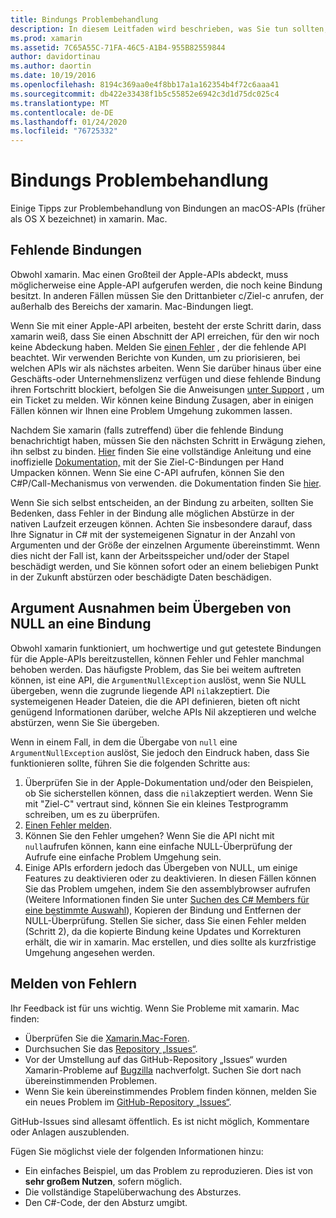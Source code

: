 ```yaml
---
title: Bindungs Problembehandlung
description: In diesem Leitfaden wird beschrieben, was Sie tun sollten, wenn Sie Schwierigkeiten beim Binden einer Ziel-C-Bibliothek haben. Insbesondere werden fehlende Bindungen, Argument Ausnahmen bei der Übergabe von NULL an eine Bindung und das Melden von Fehlern erläutert.
ms.prod: xamarin
ms.assetid: 7C65A55C-71FA-46C5-A1B4-955B82559844
author: davidortinau
ms.author: daortin
ms.date: 10/19/2016
ms.openlocfilehash: 8194c369aa0e4f8bb17a1a162354b4f72c6aaa41
ms.sourcegitcommit: db422e33438f1b5c55852e6942c3d1d75dc025c4
ms.translationtype: MT
ms.contentlocale: de-DE
ms.lasthandoff: 01/24/2020
ms.locfileid: "76725332"
---
```

# <a name="binding-troubleshooting"></a>Bindungs Problembehandlung

Einige Tipps zur Problembehandlung von Bindungen an macOS-APIs (früher als OS X bezeichnet) in xamarin. Mac.

## <a name="missing-bindings"></a>Fehlende Bindungen

Obwohl xamarin. Mac einen Großteil der Apple-APIs abdeckt, muss möglicherweise eine Apple-API aufgerufen werden, die noch keine Bindung besitzt. In anderen Fällen müssen Sie den Drittanbieter c/Ziel-c anrufen, der außerhalb des Bereichs der xamarin. Mac-Bindungen liegt.

Wenn Sie mit einer Apple-API arbeiten, besteht der erste Schritt darin, dass xamarin weiß, dass Sie einen Abschnitt der API erreichen, für den wir noch keine Abdeckung haben. Melden Sie [einen Fehler](#reporting-bugs) , der die fehlende API beachtet. Wir verwenden Berichte von Kunden, um zu priorisieren, bei welchen APIs wir als nächstes arbeiten. Wenn Sie darüber hinaus über eine Geschäfts-oder Unternehmenslizenz verfügen und diese fehlende Bindung ihren Fortschritt blockiert, befolgen Sie die Anweisungen [unter Support](https://visualstudio.microsoft.com/vs/support/) , um ein Ticket zu melden. Wir können keine Bindung Zusagen, aber in einigen Fällen können wir Ihnen eine Problem Umgehung zukommen lassen.

Nachdem Sie xamarin (falls zutreffend) über die fehlende Bindung benachrichtigt haben, müssen Sie den nächsten Schritt in Erwägung ziehen, ihn selbst zu binden. [Hier](~/cross-platform/macios/binding/overview.md) finden Sie eine vollständige Anleitung und eine inoffizielle [Dokumentation,](https://brendanzagaeski.appspot.com/xamarin/0002.html) mit der Sie Ziel-C-Bindungen per Hand Umpacken können. Wenn Sie eine C-API aufrufen, können Sie den C#P/Call-Mechanismus von verwenden. die Dokumentation finden Sie [hier](https://www.mono-project.com/docs/advanced/pinvoke/).

Wenn Sie sich selbst entscheiden, an der Bindung zu arbeiten, sollten Sie Bedenken, dass Fehler in der Bindung alle möglichen Abstürze in der nativen Laufzeit erzeugen können. Achten Sie insbesondere darauf, dass Ihre Signatur in C# mit der systemeigenen Signatur in der Anzahl von Argumenten und der Größe der einzelnen Argumente übereinstimmt. Wenn dies nicht der Fall ist, kann der Arbeitsspeicher und/oder der Stapel beschädigt werden, und Sie können sofort oder an einem beliebigen Punkt in der Zukunft abstürzen oder beschädigte Daten beschädigen.

## <a name="argument-exceptions-when-passing-null-to-a-binding"></a>Argument Ausnahmen beim Übergeben von NULL an eine Bindung

Obwohl xamarin funktioniert, um hochwertige und gut getestete Bindungen für die Apple-APIs bereitzustellen, können Fehler und Fehler manchmal behoben werden. Das häufigste Problem, das Sie bei weitem auftreten können, ist eine API, die `ArgumentNullException` auslöst, wenn Sie NULL übergeben, wenn die zugrunde liegende API `nil`akzeptiert. Die systemeigenen Header Dateien, die die API definieren, bieten oft nicht genügend Informationen darüber, welche APIs Nil akzeptieren und welche abstürzen, wenn Sie Sie übergeben.

Wenn in einem Fall, in dem die Übergabe von `null` eine `ArgumentNullException` auslöst, Sie jedoch den Eindruck haben, dass Sie funktionieren sollte, führen Sie die folgenden Schritte aus:

1. Überprüfen Sie in der Apple-Dokumentation und/oder den Beispielen, ob Sie sicherstellen können, dass die `nil`akzeptiert werden. Wenn Sie mit "Ziel-C" vertraut sind, können Sie ein kleines Testprogramm schreiben, um es zu überprüfen.
2. [Einen Fehler melden](#reporting-bugs).
3. Können Sie den Fehler umgehen? Wenn Sie die API nicht mit `null`aufrufen können, kann eine einfache NULL-Überprüfung der Aufrufe eine einfache Problem Umgehung sein.
4. Einige APIs erfordern jedoch das Übergeben von NULL, um einige Features zu deaktivieren oder zu deaktivieren. In diesen Fällen können Sie das Problem umgehen, indem Sie den assemblybrowser aufrufen (Weitere Informationen finden Sie unter [Suchen des C# Members für eine bestimmte Auswahl](~/mac/app-fundamentals/mac-apis.md#finding_selector)), Kopieren der Bindung und Entfernen der NULL-Überprüfung. Stellen Sie sicher, dass Sie einen Fehler melden (Schritt 2), da die kopierte Bindung keine Updates und Korrekturen erhält, die wir in xamarin. Mac erstellen, und dies sollte als kurzfristige Umgehung angesehen werden.

<a name="reporting-bugs"/>

## <a name="reporting-bugs"></a>Melden von Fehlern

Ihr Feedback ist für uns wichtig. Wenn Sie Probleme mit xamarin. Mac finden:

- Überprüfen Sie die [Xamarin.Mac-Foren](https://forums.xamarin.com/categories/xamarin-mac).
- Durchsuchen Sie das [Repository „Issues“](https://github.com/xamarin/xamarin-macios/issues).
- Vor der Umstellung auf das GitHub-Repository „Issues“ wurden Xamarin-Probleme auf [Bugzilla](https://bugzilla.xamarin.com/describecomponents.cgi) nachverfolgt. Suchen Sie dort nach übereinstimmenden Problemen.
- Wenn Sie kein übereinstimmendes Problem finden können, melden Sie ein neues Problem im [GitHub-Repository „Issues“](https://github.com/xamarin/xamarin-macios/issues/new).

GitHub-Issues sind allesamt öffentlich. Es ist nicht möglich, Kommentare oder Anlagen auszublenden.

Fügen Sie möglichst viele der folgenden Informationen hinzu:

- Ein einfaches Beispiel, um das Problem zu reproduzieren. Dies ist von **sehr großem Nutzen**, sofern möglich.
- Die vollständige Stapelüberwachung des Absturzes.
- Den C#-Code, der den Absturz umgibt.
